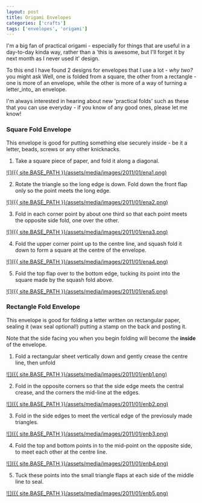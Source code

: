 ```yaml
---
layout: post
title: Origami Envelopes
categories: ['crafts']
tags: ['envelopes', 'origami']
---
```


I'm a big fan of practical origami - especially for things that are useful in a day-to-day kinda way, rather than a 'this is awesome, but I'll forget it by next month as I never used it' design.  
  
To this end I have found 2 designs for envelopes that I use a lot - _why two?_ you might ask Well, one is folded from a square, the other from a rectangle - one is more of an envelope, while the other is more of a way of turning a letter_into_ an envelope.  
  
I'm always interested in hearing about new 'practical folds' such as these that you can use everyday - if you know of any good ones, please let me know!  
  


### Square Fold Envelope

  
  
This envelope is good for putting something else securely inside - be it a letter, beads, screws or any other knicknacks.  
  


  

  1. Take a square piece of paper, and fold it along a diagonal.
  
[![]({{ site.BASE_PATH }}/assets/media/images/2011/01/ena1.png)](/images/2011/01/ena1.png)  

  2. Rotate the triangle so the long edge is down. Fold down the front flap only so the point meets the long edge.
  
[![]({{ site.BASE_PATH }}/assets/media/images/2011/01/ena2.png)](/images/2011/01/ena2.png)  

  3. Fold in each corner point by about one third so that each point meets the opposite side fold, one over the other.
  
[![]({{ site.BASE_PATH }}/assets/media/images/2011/01/ena3.png)](/images/2011/01/ena3.png)  

  4. Fold the upper corner point up to the centre line, and squash fold it down to form a square at the centre of the envelope.
  
[![]({{ site.BASE_PATH }}/assets/media/images/2011/01/ena4.png)](/images/2011/01/ena4.png)  

  5. Fold the top flap over to the bottom edge, tucking its point into the square made by the squash fold above.
  
[![]({{ site.BASE_PATH }}/assets/media/images/2011/01/ena5.png)](/images/2011/01/ena5.png)  

  


### Rectangle Fold Envelope

  
  
This envelope is good for folding a letter written on rectangular paper, sealing it (wax seal optional!) putting a stamp on the back and posting it.  
  
Note that the side facing you when you begin folding will become the **inside** of the envelope.  
  


  

  1. Fold a rectangular sheet vertically down and gently crease the centre line, then unfold
  
[![]({{ site.BASE_PATH }}/assets/media/images/2011/01/enb1.png)](/images/2011/01/enb1.png)  

  2. Fold in the opposite corners so that the side edge meets the central crease, and the corners the mid-line at the edges.
  
[![]({{ site.BASE_PATH }}/assets/media/images/2011/01/enb2.png)](/images/2011/01/enb2.png)  

  3. Fold in the side edges to meet the vertical edge of the previosuly made triangles.
  
[![]({{ site.BASE_PATH }}/assets/media/images/2011/01/enb3.png)](/images/2011/01/enb3.png)  

  4. Fold the top and bottom points in to the mid-point on the opposite side, to meet each other at the centre line.
  
[![]({{ site.BASE_PATH }}/assets/media/images/2011/01/enb4.png)](/images/2011/01/enb4.png)  

  5. Tuck these points into the small triangle flaps at each side of the middle line to seal.
  
[![]({{ site.BASE_PATH }}/assets/media/images/2011/01/enb5.png)](/images/2011/01/enb5.png)  


